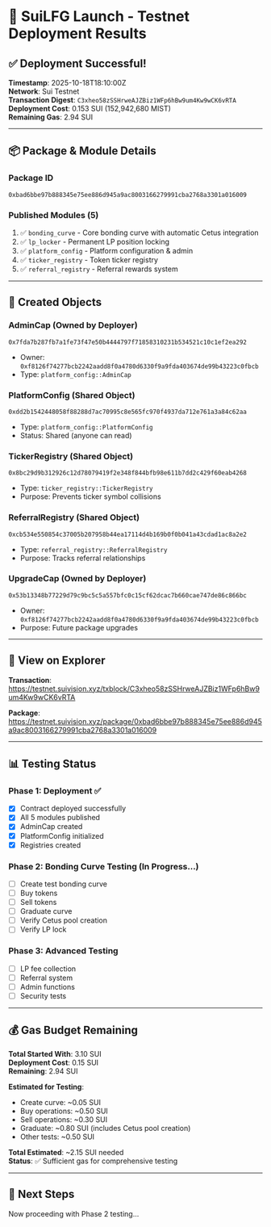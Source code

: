 # 🚀 SuiLFG Launch - Testnet Deployment Results

## ✅ Deployment Successful!

**Timestamp**: 2025-10-18T18:10:00Z  
**Network**: Sui Testnet  
**Transaction Digest**: `C3xheo58zSSHrweAJZBiz1WFp6hBw9um4Kw9wCK6vRTA`  
**Deployment Cost**: 0.153 SUI (152,942,680 MIST)  
**Remaining Gas**: 2.94 SUI

---

## 📦 Package & Module Details

### Package ID
```
0xbad6bbe97b888345e75ee886d945a9ac8003166279991cba2768a3301a016009
```

### Published Modules (5)
1. ✅ `bonding_curve` - Core bonding curve with automatic Cetus integration
2. ✅ `lp_locker` - Permanent LP position locking
3. ✅ `platform_config` - Platform configuration & admin
4. ✅ `ticker_registry` - Token ticker registry
5. ✅ `referral_registry` - Referral rewards system

---

## 🔑 Created Objects

### AdminCap (Owned by Deployer)
```
0x7fda7b287fb7a1fe73f47e50b4444797f71858310231b534521c10c1ef2ea292
```
- Owner: `0xf8126f74277bcb2242aadd8f0a4780d6330f9a9fda403674de99b43223c0fbcb`
- Type: `platform_config::AdminCap`

### PlatformConfig (Shared Object)
```
0xdd2b1542448058f88288d7ac70995c8e565fc970f4937da712e761a3a84c62aa
```
- Type: `platform_config::PlatformConfig`
- Status: Shared (anyone can read)

### TickerRegistry (Shared Object)
```
0x8bc29d9b312926c12d78079419f2e348f844bfb98e611b7dd2c429f60eab4268
```
- Type: `ticker_registry::TickerRegistry`
- Purpose: Prevents ticker symbol collisions

### ReferralRegistry (Shared Object)
```
0xcb534e550854c37005b207958b44ea17114d4b169b0f0b041a43cdad1ac8a2e2
```
- Type: `referral_registry::ReferralRegistry`
- Purpose: Tracks referral relationships

### UpgradeCap (Owned by Deployer)
```
0x53b13348b77229d79c9bc5c5a557bfc0c15cf62dcac7b660cae747de86c866bc
```
- Owner: `0xf8126f74277bcb2242aadd8f0a4780d6330f9a9fda403674de99b43223c0fbcb`
- Purpose: Future package upgrades

---

## 🔗 View on Explorer

**Transaction**: https://testnet.suivision.xyz/txblock/C3xheo58zSSHrweAJZBiz1WFp6hBw9um4Kw9wCK6vRTA

**Package**: https://testnet.suivision.xyz/package/0xbad6bbe97b888345e75ee886d945a9ac8003166279991cba2768a3301a016009

---

## 📊 Testing Status

### Phase 1: Deployment ✅
- [x] Contract deployed successfully
- [x] All 5 modules published
- [x] AdminCap created
- [x] PlatformConfig initialized
- [x] Registries created

### Phase 2: Bonding Curve Testing (In Progress...)
- [ ] Create test bonding curve
- [ ] Buy tokens
- [ ] Sell tokens
- [ ] Graduate curve
- [ ] Verify Cetus pool creation
- [ ] Verify LP lock

### Phase 3: Advanced Testing
- [ ] LP fee collection
- [ ] Referral system
- [ ] Admin functions
- [ ] Security tests

---

## 💰 Gas Budget Remaining

**Total Started With**: 3.10 SUI  
**Deployment Cost**: 0.15 SUI  
**Remaining**: 2.94 SUI  

**Estimated for Testing**:
- Create curve: ~0.05 SUI
- Buy operations: ~0.50 SUI
- Sell operations: ~0.30 SUI
- Graduate: ~0.80 SUI (includes Cetus pool creation)
- Other tests: ~0.50 SUI

**Total Estimated**: ~2.15 SUI needed  
**Status**: ✅ Sufficient gas for comprehensive testing

---

## 🎯 Next Steps

Now proceeding with Phase 2 testing...

